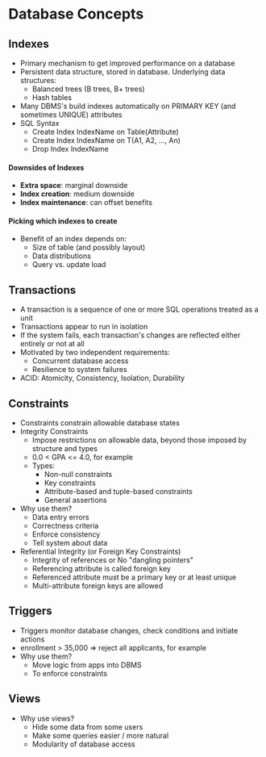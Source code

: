 Database Concepts
=================

Indexes
-------
- Primary mechanism to get improved performance on a database
- Persistent data structure, stored in database. Underlying data structures:
    - Balanced trees (B trees, B+ trees)
    - Hash tables
- Many DBMS's build indexes automatically on PRIMARY KEY (and sometimes UNIQUE) attributes
- SQL Syntax
    - Create Index IndexName on Table(Attribute)
    - Create Index IndexName on T(A1, A2, ..., An)
    - Drop Index IndexName

#### Downsides of Indexes
- **Extra space**: marginal downside
- **Index creation**: medium downside
- **Index maintenance**: can offset benefits

#### Picking which indexes to create
- Benefit of an index depends on:
    - Size of table (and possibly layout)
    - Data distributions
    - Query vs. update load

Transactions
------------
- A transaction is a sequence of one or more SQL operations treated as a unit
- Transactions appear to run in isolation
- If the system fails, each transaction's changes are reflected either entirely or not at all
- Motivated by two independent requirements:
    - Concurrent database access
    - Resilience to system failures
- ACID: Atomicity, Consistency, Isolation, Durability

Constraints
-----------
- Constraints constrain allowable database states
- Integrity Constraints
    - Impose restrictions on allowable data, beyond those imposed by structure and types
    - 0.0 < GPA <= 4.0, for example
    - Types:
        - Non-null constraints
        - Key constraints
        - Attribute-based and tuple-based constraints
        - General assertions
- Why use them?
    - Data entry errors
    - Correctness criteria
    - Enforce consistency
    - Tell system about data
- Referential Integrity (or Foreign Key Constraints)
    - Integrity of references or No "dangling pointers"
    - Referencing attribute is called foreign key
    - Referenced attribute must be a primary key or at least unique
    - Multi-attribute foreign keys are allowed

Triggers
--------
- Triggers monitor database changes, check conditions and initiate actions
- enrollment > 35,000 => reject all applicants, for example
- Why use them?
    - Move logic from apps into DBMS
    - To enforce constraints

Views
-----
- Why use views?
    - Hide some data from some users
    - Make some queries easier / more natural
    - Modularity of database access
